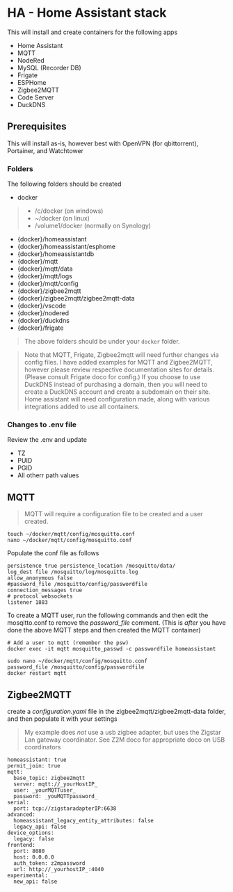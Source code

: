 # HA - Home Assistant stack
This will install and create containers for the following apps
- Home Assistant
- MQTT
- NodeRed
- MySQL (Recorder DB)
- Frigate
- ESPHome
- Zigbee2MQTT
- Code Server
- DuckDNS

## Prerequisites
This will install as-is, however best with OpenVPN (for qbittorrent), Portainer, and Watchtower

### Folders
The following folders should be created
- docker
> - /c/docker (on windows)
> - ~/docker (on linux)
> - /volume1/docker (normally on Synology)

- {docker}/homeassistant
- {docker}/homeassistant/esphome
- {docker}/homeassistantdb
- {docker}/mqtt
- {docker}/mqtt/data
- {docker}/mqtt/logs
- {docker}/mqtt/config
- {docker}/zigbee2mqtt
- {docker}/zigbee2mqtt/zigbee2mqtt-data
- {docker}/vscode
- {docker}/nodered
- {docker}/duckdns
- {docker}/frigate

> The above folders should be under your `docker` folder.

> Note that MQTT, Frigate, Zigbee2mqtt will need further changes via config files. 
> I have added examples for MQTT and Zigbee2MQTT, however please review respective documentation sites for details. (Please consult Frigate doco for config.)
> If you choose to use DuckDNS instead of purchasing a domain, then you will need to create a DuckDNS account and create a subdomain on their site. 
> Home assistant will need configuration made, along with various integrations added to use all containers.

### Changes to .env file
Review the .env and update
- TZ
- PUID
- PGID
- All otherr path values

## MQTT
> MQTT will require a configuration file to be created and a user created.

    touch ~/docker/mqtt/config/mosquitto.conf
    nano ~/docker/mqtt/config/mosquitto.conf


Populate the conf file as follows

    persistence true persistence_location /mosquitto/data/
    log_dest file /mosquitto/log/mosquitto.log
    allow_anonymous false
    #password_file /mosquitto/config/passwordfile
    connection_messages true
    # protocol websockets
    listener 1883

To create a MQTT user, run the following commands and then edit the mosqitto.conf to remove the _password_file_ comment. (This is _after_ you have done the above MQTT steps and then created the MQTT container)

    # Add a user to mqtt (remember the psw)
    docker exec -it mqtt mosquitto_passwd -c passwordfile homeassistant

    sudo nano ~/docker/mqtt/config/mosquitto.conf
    password_file /mosquitto/config/passwordfile
    docker restart mqtt

## Zigbee2MQTT
create a _configuration.yaml_ file in the zigbee2mqtt/zigbee2mqtt-data folder, and then populate it with your settings
> My example does _not_ use a usb zigbee adapter, but uses the Zigstar Lan gateway coordinator. See Z2M doco for appropriate doco on USB coordinators

    homeassistant: true
    permit_join: true
    mqtt:
      base_topic: zigbee2mqtt
      server: mqtt://_yourHostIP_
      user: _yourMQTTuser_
      password: _youMQTTpassword_
    serial:
      port: tcp://zigstaradapterIP:6638
    advanced:
      homeassistant_legacy_entity_attributes: false
      legacy_api: false
    device_options:
      legacy: false
    frontend:
      port: 8080
      host: 0.0.0.0
      auth_token: z2mpassword
      url: http://_yourhostIP_:4040
    experimental:
      new_api: false


